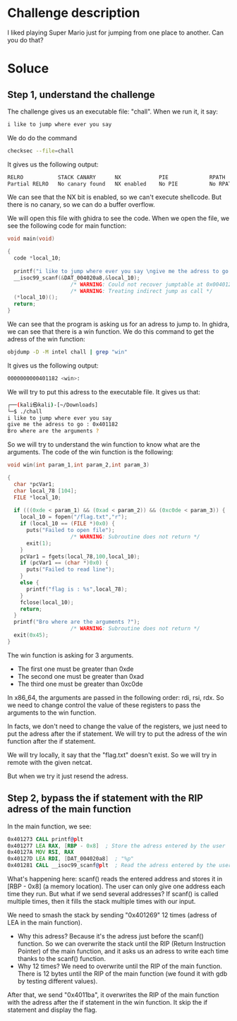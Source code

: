 # Challenge description

I liked playing Super Mario just for jumping from one place to another. Can you do that?

# Soluce

## Step 1, understand the challenge

The challenge gives us an executable file: "chall". When we run it, it say:

```bash
i like to jump where ever you say 
```

We do do the command

```bash
checksec --file=chall
```

It gives us the following output:

```bash
RELRO           STACK CANARY      NX            PIE             RPATH      RUNPATH      Symbols         FORTIFY Fortified       Fortifiable     FILE
Partial RELRO   No canary found   NX enabled    No PIE          No RPATH   No RUNPATH   68 Symbols        No    0               2               chall
```

We can see that the NX bit is enabled, so we can't execute shellcode. But there is no canary, so we can do a buffer overflow.

We will open this file with ghidra to see the code. When we open the file, we see the following code for main function:

```c
void main(void)

{
  code *local_10;
  
  printf("i like to jump where ever you say \ngive me the adress to go : ");
  __isoc99_scanf(&DAT_004020a8,&local_10);
                    /* WARNING: Could not recover jumptable at 0x00401293. Too many branches */
                    /* WARNING: Treating indirect jump as call */
  (*local_10)();
  return;
}
```

We can see that the program is asking us for an adress to jump to. In ghidra, we can see that there is a win function. We do this command to get the adress of the win function:

```bash
objdump -D -M intel chall | grep "win"
```

It gives us the following output:

```bash
0000000000401182 <win>:
```

We will try to put this adress to the executable file. It gives us that:

```bash
┌──(kali㉿kali)-[~/Downloads]
└─$ ./chall     
i like to jump where ever you say 
give me the adress to go : 0x401182
Bro where are the arguments ? 
```

So we will try to understand the win function to know what are the arguments.
The code of the win function is the following:

```c
void win(int param_1,int param_2,int param_3)

{
  char *pcVar1;
  char local_78 [104];
  FILE *local_10;
  
  if (((0xde < param_1) && (0xad < param_2)) && (0xc0de < param_3)) {
    local_10 = fopen("/flag.txt","r");
    if (local_10 == (FILE *)0x0) {
      puts("Failed to open file");
                    /* WARNING: Subroutine does not return */
      exit(1);
    }
    pcVar1 = fgets(local_78,100,local_10);
    if (pcVar1 == (char *)0x0) {
      puts("Failed to read line");
    }
    else {
      printf("flag is : %s",local_78);
    }
    fclose(local_10);
    return;
  }
  printf("Bro where are the arguments ?");
                    /* WARNING: Subroutine does not return */
  exit(0x45);
}
```

The win function is asking for 3 arguments. 
- The first one must be greater than 0xde
- The second one must be greater than 0xad
- The third one must be greater than 0xc0de

In x86_64, the arguments are passed in the following order: rdi, rsi, rdx. So we need to change control the value of these registers to pass the arguments to the win function.

In facts, we don't need to change the value of the registers, we just need to put the adress after the if statement. We will try to put the adress of the win function after the if statement.

We will try locally, it say that the "flag.txt" doesn't exist. So we will try in remote with the given netcat.

But when we try it just resend the adress.

## Step 2, bypass the if statement with the RIP adress of the main function

In the main function, we see:

```asm
0x401273 CALL printf@plt
0x401277 LEA RAX, [RBP - 0x8]  ; Store the adress entered by the user
0x40127A MOV RSI, RAX
0x40127D LEA RDI, [DAT_004020a8]  ; "%p"
0x401281 CALL __isoc99_scanf@plt  ; Read the adress entered by the user
```

What's happening here: scanf() reads the entered address and stores it in [RBP - 0x8] (a memory location). 
The user can only give one address each time they run. But what if we send several addresses? If scanf() is called multiple times, then it fills the stack multiple times with our input.

We need to smash the stack by sending "0x401269" 12 times (adress of LEA in the main function). 
- Why this adress? Because it's the adress just before the scanf() function. So we can overwrite the stack until the RIP (Return Instruction Pointer) of the main function, and it asks us an adress to write each time thanks to the scanf() function.
- Why 12 times? We need to overwrite until the RIP of the main function. There is 12 bytes until the RIP of the main function (we found it with gdb by testing different values).

After that, we send "0x4011ba", it overwrites the RIP of the main function with the adress after the if statement in the win function. It skip the if statement and display the flag.
